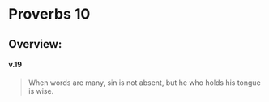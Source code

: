 # Proverbs 10

## Overview:


#### v.19
>When words are many, sin is not absent, but he who holds his tongue is wise.

